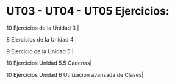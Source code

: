 # UT03 - UT04 - UT05 Ejercicios:
10 Ejercicios de la Unidad 3    |

8 Ejercicios de la Unidad 4     |

9 Ejercicio de la Unidad 5      |

10 Ejercicios Unidad 5.5 Cadenas|

10 Ejercicios Unidad 6 Utilización avanzada de Clases|
